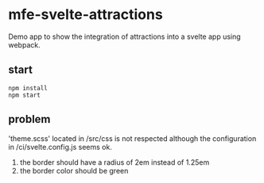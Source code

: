 # mfe-svelte-attractions

Demo app to show the integration of attractions into a svelte app using webpack.
## start
```
npm install
npm start
```

## problem
'theme.scss' located in /src/css is not respected although the configuration in /ci/svelte.config.js seems ok.

1. the border should have a radius of 2em instead of 1.25em
2. the border color should be green


